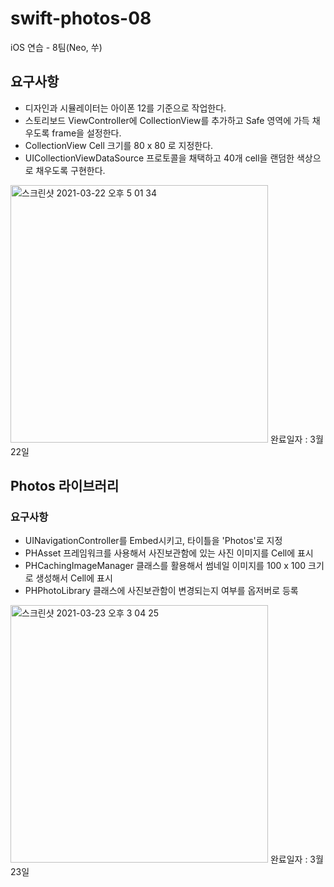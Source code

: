 # swift-photos-08
iOS 연습 - 8팀(Neo, 쑤)

## 요구사항

- 디자인과 시뮬레이터는 아이폰 12를 기준으로 작업한다.
- 스토리보드 ViewController에 CollectionView를 추가하고 Safe 영역에 가득 채우도록 frame을 설정한다.
- CollectionView Cell 크기를 80 x 80 로 지정한다.
- UICollectionViewDataSource 프로토콜을 채택하고 40개 cell을 랜덤한 색상으로 채우도록 구현한다.

<img width="412" alt="스크린샷 2021-03-22 오후 5 01 34" src="https://user-images.githubusercontent.com/33626693/111958164-43602e80-8b30-11eb-8598-f971fcd3b6f1.png">
완료일자 : 3월 22일

## Photos 라이브러리
### 요구사항
- UINavigationController를 Embed시키고, 타이틀을 'Photos'로 지정
- PHAsset 프레임워크를 사용해서 사진보관함에 있는 사진 이미지를 Cell에 표시
- PHCachingImageManager 클래스를 활용해서 썸네일 이미지를 100 x 100 크기로 생성해서 Cell에 표시
- PHPhotoLibrary 클래스에 사진보관함이 변경되는지 여부를 옵저버로 등록

<img width="412" alt="스크린샷 2021-03-23 오후 3 04 25" src="https://user-images.githubusercontent.com/75113784/112100861-1c196800-8be9-11eb-8da5-1c49a517de80.png">
완료일자 : 3월 23일
